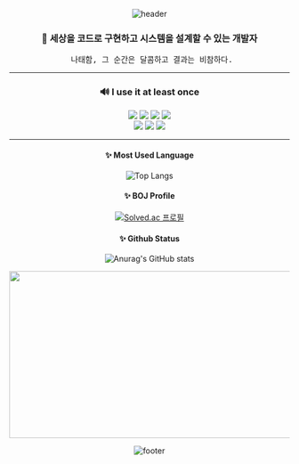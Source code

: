 <div align="center">
  
![header](https://capsule-render.vercel.app/api?type=waving&color=0:07EFEB,20:1EC4DC,40:369ACD,60:4D6FBE,100:6644AF&height=250&fontColor=ffffff&section=header&text=nmy6452&fontSize=90&animation=fadeIn)

<h3>📑 세상을 코드로 구현하고 시스템을 설계할 수 있는 개발자</h3>

<pre> 나태함, 그 순간은 달콤하고 결과는 비참하다.</pre>
  
***  
  
<h3>🔊 I use it at least once</h3>
<img src="https://img.shields.io/badge/Java-FF3300?style=for-the-badge&logo=CoffeeScript&logoColor=white"/> 
<img src="https://img.shields.io/badge/Spring-3DDC84?style=for-the-badge&logo=Spring&logoColor=white"/>
<img src="https://img.shields.io/badge/javascript-F7DF1E?style=for-the-badge&logo=javascript&logoColor=white"/> 
<img src="https://img.shields.io/badge/jquery-F7DF1E?style=for-the-badge&logo=jquery&logoColor=white"/>

<br>
<img src="https://img.shields.io/badge/MySQL-4479A1?style=for-the-badge&logo=MySQL&logoColor=white"/> 
<!-- <img src="https://img.shields.io/badge/PostgreSQL-003545?style=for-the-badge&logo=PostgreSQL&logoColor=white"/>
<img src="https://img.shields.io/badge/Unity-000000?style=for-the-badge&logo=Unity&logoColor=white"/>  -->
<img src="https://img.shields.io/badge/postgresql-4169E1?style=for-the-badge&logo=postgresql&logoColor=white"/> 
<img src="https://img.shields.io/badge/Docker-2496ED?style=for-the-badge&logo=Docker&logoColor=white"/> 
  
***
  
<h4>✨ Most Used Language</h4>
  
![Top Langs](https://github-readme-stats.vercel.app/api/top-langs/?username=nmy6452&theme=radical&hide=jupyter%20notebook&layout=compact)
  
  
<h4>✨ BOJ Profile</h4>
  
[![Solved.ac
프로필](http://mazassumnida.wtf/api/v2/generate_badge?boj=nmy6452)](https://solved.ac/nmy6452)

<h4>✨ Github Status</h4>
  
![Anurag's GitHub stats](https://github-readme-stats.vercel.app/api?username=nmy6452&show_icons=true&theme=radical)

<a href="https://www.gitanimals.org/en_US?utm_medium=image&utm_source=nmy6452&utm_content=farm">
<img
  src="https://render.gitanimals.org/farms/nmy6452"
  width="600"
  height="300"
/>
</a>

![footer](https://capsule-render.vercel.app/api?type=waving&color=0:07EFEB,20:1EC4DC,40:369ACD,60:4D6FBE,100:6644AF&height=250&fontColor=ffffff&section=footer&animation=fadeIn&stroke=C6C6C6)
</div>
